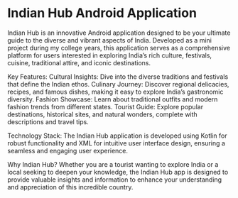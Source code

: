 # Indian Hub Android Application
Indian Hub is an innovative Android application designed to be your ultimate guide to the diverse and vibrant aspects of India. Developed as a mini project during my college years, this application serves as a comprehensive platform for users interested in exploring India’s rich culture, festivals, cuisine, traditional attire, and iconic destinations.

Key Features:
Cultural Insights: Dive into the diverse traditions and festivals that define the Indian ethos.
Culinary Journey: Discover regional delicacies, recipes, and famous dishes, making it easy to explore India’s gastronomic diversity.
Fashion Showcase: Learn about traditional outfits and modern fashion trends from different states.
Tourist Guide: Explore popular destinations, historical sites, and natural wonders, complete with descriptions and travel tips.

Technology Stack:
The Indian Hub application is developed using Kotlin for robust functionality and XML for intuitive user interface design, ensuring a seamless and engaging user experience.

Why Indian Hub?
Whether you are a tourist wanting to explore India or a local seeking to deepen your knowledge, the Indian Hub app is designed to provide valuable insights and information to enhance your understanding and appreciation of this incredible country.
